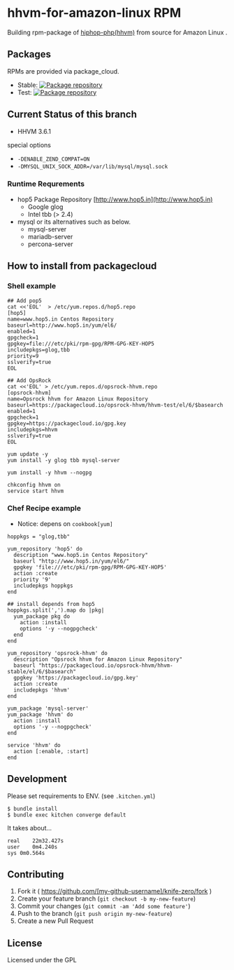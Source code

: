 # hhvm-for-amazon-linux RPM

Building rpm-package of [hiphop-php(hhvm)](http://hhvm.com) from source for Amazon Linux .

## Packages

RPMs are provided via package_cloud.

- Stable: [![Package repository](https://img.shields.io/badge/install%20via-packagecloud.io-green.svg?style=flat-square)](https://packagecloud.io/opsrock-hhvm/hhvm-stable)
- Test: [![Package repository](https://img.shields.io/badge/install%20via-packagecloud.io-green.svg?style=flat-square)](https://packagecloud.io/opsrock-hhvm/hhvm-test)

## Current Status of this branch

- HHVM 3.6.1

special options

- `-DENABLE_ZEND_COMPAT=ON`
- `-DMYSQL_UNIX_SOCK_ADDR=/var/lib/mysql/mysql.sock`

### Runtime Requrements

- hop5 Package Repository [http://www.hop5.in](http://www.hop5.in)
    - Google glog
    - Intel tbb (> 2.4)
- mysql or its alternatives such as below.
    - mysql-server
    - mariadb-server
    - percona-server

## How to install from packagecloud

### Shell example

```
## Add pop5
cat <<'EOL'  > /etc/yum.repos.d/hop5.repo 
[hop5]
name=www.hop5.in Centos Repository
baseurl=http://www.hop5.in/yum/el6/
enabled=1
gpgcheck=1
gpgkey=file:///etc/pki/rpm-gpg/RPM-GPG-KEY-HOP5
includepkgs=glog,tbb
priority=9
sslverify=true
EOL

## Add OpsRock
cat <<'EOL' > /etc/yum.repos.d/opsrock-hhvm.repo 
[opsrock-hhvm]
name=Opsrock hhvm for Amazon Linux Repository
baseurl=https://packagecloud.io/opsrock-hhvm/hhvm-test/el/6/$basearch
enabled=1
gpgcheck=1
gpgkey=https://packagecloud.io/gpg.key
includepkgs=hhvm
sslverify=true
EOL

yum update -y
yum install -y glog tbb mysql-server

yum install -y hhvm --nogpg

chkconfig hhvm on
service start hhvm
```

### Chef Recipe example

- Notice: depens on `cookbook[yum]`

```
hoppkgs = "glog,tbb"

yum_repository 'hop5' do
  description "www.hop5.in Centos Repository"
  baseurl "http://www.hop5.in/yum/el6/"
  gpgkey 'file:///etc/pki/rpm-gpg/RPM-GPG-KEY-HOP5'
  action :create
  priority '9'
  includepkgs hoppkgs
end

## install depends from hop5
hoppkgs.split(',').map do |pkg|
  yum_package pkg do
    action :install
    options '-y --nogpgcheck'
  end
end

yum_repository 'opsrock-hhvm' do
  description "Opsrock hhvm for Amazon Linux Repository"
  baseurl "https://packagecloud.io/opsrock-hhvm/hhvm-stable/el/6/$basearch"
  gpgkey 'https://packagecloud.io/gpg.key'
  action :create
  includepkgs 'hhvm'
end

yum_package 'mysql-server'
yum_package 'hhvm' do
  action :install
  options '-y --nogpgcheck'
end

service 'hhvm' do
  action [:enable, :start]
end
```

## Development

Please set requirements to ENV. (see `.kitchen.yml`)

```
$ bundle install
$ bundle exec kitchen converge default
```

It takes about...

```
real	22m32.427s
user	0m4.240s
sys	0m0.564s
```


## Contributing

1. Fork it ( https://github.com/[my-github-username]/knife-zero/fork )
2. Create your feature branch (`git checkout -b my-new-feature`)
3. Commit your changes (`git commit -am 'Add some feature'`)
4. Push to the branch (`git push origin my-new-feature`)
5. Create a new Pull Request

## License

Licensed under the GPL

